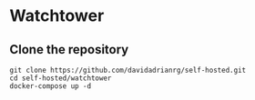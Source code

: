# Watchtower

## Clone the repository

```
git clone https://github.com/davidadrianrg/self-hosted.git
cd self-hosted/watchtower
docker-compose up -d
```